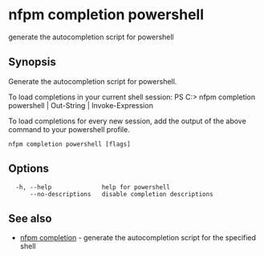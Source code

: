 # nfpm completion powershell

generate the autocompletion script for powershell

## Synopsis


Generate the autocompletion script for powershell.

To load completions in your current shell session:
PS C:\> nfpm completion powershell | Out-String | Invoke-Expression

To load completions for every new session, add the output of the above command
to your powershell profile.


```
nfpm completion powershell [flags]
```

## Options

```
  -h, --help              help for powershell
      --no-descriptions   disable completion descriptions
```

## See also

* [nfpm completion](/cmd/nfpm_completion/)	 - generate the autocompletion script for the specified shell

